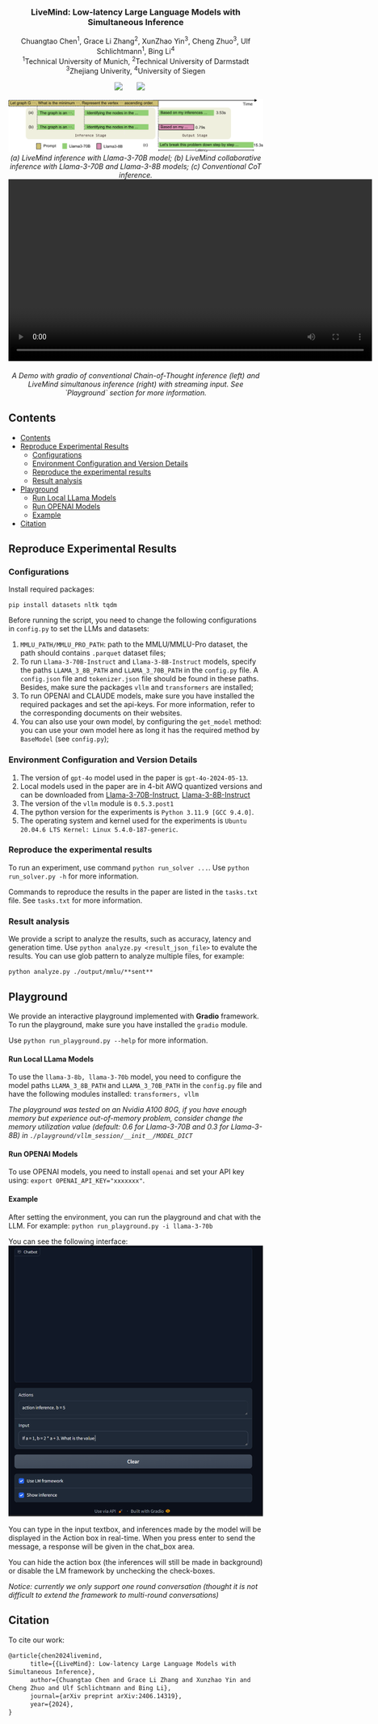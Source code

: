 <p align="center">
  <h3 align="center"><strong>LiveMind: Low-latency Large Language Models with Simultaneous Inference</strong></h3>

<p align="center">
    Chuangtao Chen<sup>1</sup>,
    Grace Li Zhang<sup>2</sup>,
    XunZhao Yin<sup>3</sup>,
    Cheng Zhuo<sup>3</sup>,
    Ulf Schlichtmann<sup>1</sup>,
    Bing Li<sup>4</sup><br>
    <sup>1</sup>Technical University of Munich,
    <sup>2</sup>Technical University of Darmstadt<br>
    <sup>3</sup>Zhejiang Univerity,
    <sup>4</sup>University of Siegen
</p>


<div align="center">

<a href='https://arxiv.org/abs/2406.14319'><img src='https://img.shields.io/badge/arXiv-2406.14319-b31b1b.svg'></a> &nbsp;&nbsp;&nbsp;&nbsp;&nbsp;
 <a href='https://github.com/ChuangtaoChen-TUM/LiveMind/blob/master/LICENSE'><img src='https://img.shields.io/badge/License-MIT-blue'></a> &nbsp;&nbsp;&nbsp;&nbsp;&nbsp;
</div>

<p align="center">
    <img src="./res/01_overview.png" alt width="700" >
    <em><br>(a) LiveMind inference with Llama-3-70B model; (b) LiveMind collaborative inference with Llama-3-70B and Llama-3-8B models; (c) Conventional CoT inference.</em>
    <video src="https://github.com/ChuangtaoChen-TUM/LiveMind/assets/12672821/5670677b-7030-4584-b65d-4ee702c2d021" width="720" controls></video><em><br>A Demo with gradio of conventional Chain-of-Thought inference (left) and LiveMind simultanous inference (right) with streaming input. See `Playground` section for more information. </em>
</p>

## Contents
- [Contents](#contents)
- [Reproduce Experimental Results](#reproduce-experimental-results)
  - [Configurations](#configurations)
  - [Environment Configuration and Version Details](#environment-configuration-and-version-details)
  - [Reproduce the experimental results](#reproduce-the-experimental-results)
  - [Result analysis](#result-analysis)
- [Playground](#playground)
    - [Run Local LLama Models](#run-local-llama-models)
    - [Run OPENAI Models](#run-openai-models)
    - [Example](#example)
- [Citation](#citation)
## Reproduce Experimental Results
### Configurations
Install required packages:
```
pip install datasets nltk tqdm
```
Before running the script, you need to change the following configurations in `config.py` to set the LLMs and datasets:
1. `MMLU_PATH/MMLU_PRO_PATH`: path to the MMLU/MMLU-Pro dataset, the path should contains `.parquet` dataset files; 
2. To run `Llama-3-70B-Instruct` and `Llama-3-8B-Instruct` models, specify the paths `LLAMA_3_8B_PATH` and `LLAMA_3_70B_PATH` in the `config.py` file. A `config.json` file and `tokenizer.json` file should be found in these paths. Besides, make sure the packages `vllm` and `transformers` are installed;
3. To run OPENAI and CLAUDE models, make sure you have installed the required packages and set the api-keys. For more information, refer to the corresponding documents on their websites.
4. You can also use your own model, by configuring the `get_model` method: you can use your own model here as long it has the required method by `BaseModel` (see `config.py`);

### Environment Configuration and Version Details
1. The version of `gpt-4o` model used in the paper is `gpt-4o-2024-05-13`.
2. Local models used in the paper are in 4-bit AWQ quantized versions and can be downloaded from [Llama-3-70B-Instruct](https://huggingface.co/casperhansen/llama-3-70b-instruct-awq/), [Llama-3-8B-Instruct](https://huggingface.co/casperhansen/llama-3-8b-instruct-awq/)
3. The version of the `vllm` module is `0.5.3.post1`
4. The python version for the experiments is `Python 3.11.9 [GCC 9.4.0]`.
5.  The operating system and kernel used for the experiments is `Ubuntu 20.04.6 LTS Kernel: Linux 5.4.0-187-generic`.

### Reproduce the experimental results
To run an experiment, use command `python run_solver ...`. Use `python run_solver.py -h` for more information.

Commands to reproduce the results in the paper are listed in the `tasks.txt` file. See `tasks.txt` for more information.

### Result analysis
We provide a script to analyze the results, such as accuracy, latency and generation time. Use `python analyze.py <result_json_file>` to evalute the results. You can use glob pattern to analyze multiple files, for example:

```
python analyze.py ./output/mmlu/**sent**
```

## Playground
We provide an interactive playground implemented with **Gradio** framework.
To run the playground, make sure you have installed the `gradio` module.

Use `python run_playground.py --help` for more information.

#### Run Local LLama Models
To use the `llama-3-8b, llama-3-70b` model, you need to configure the model paths `LLAMA_3_8B_PATH` and `LLAMA_3_70B_PATH` in the `config.py` file and have the following modules installed:
`transformers, vllm` 

*The playground was tested on an Nvidia A100 80G, if you have enough memory but experience out-of-memory problem, consider change the memory utilization value (default: 0.6 for Llama-3-70B and 0.3 for Llama-3-8B) in `./playground/vllm_session/__init__/MODEL_DICT`*


#### Run OPENAI Models
To use OPENAI models, you need to install `openai` and set your API key using:
`export OPENAI_API_KEY="xxxxxxx"`.

#### Example
After setting the environment, you can run the playground and chat with the LLM. For example: `python run_playground.py -i llama-3-70b`

You can see the following interface:
![alt text](/playground/example.png)

You can type in the input textbox, and inferences made by the model will be displayed in the Action box in real-time. When you press enter to send the message, a response will be given in the chat_box area.

You can hide the action box (the inferences will still be made in background) or disable the LM framework by unchecking the check-boxes.

*Notice: currently we only support one round conversation (thought it is not difficult to extend the framework to multi-round conversations)*

## Citation

To cite our work:
```
@article{chen2024livemind,
      title={{LiveMind}: Low-latency Large Language Models with Simultaneous Inference},
      author={Chuangtao Chen and Grace Li Zhang and Xunzhao Yin and Cheng Zhuo and Ulf Schlichtmann and Bing Li},
      journal={arXiv preprint arXiv:2406.14319},
      year={2024},
}
```
